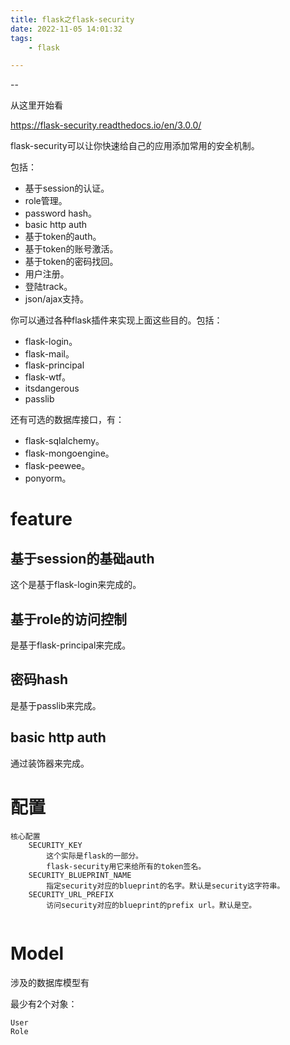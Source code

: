 ```yaml
---
title: flask之flask-security
date: 2022-11-05 14:01:32
tags:
	- flask

---
```


--

从这里开始看

https://flask-security.readthedocs.io/en/3.0.0/



flask-security可以让你快速给自己的应用添加常用的安全机制。

包括：

* 基于session的认证。
* role管理。
* password hash。
* basic http auth
* 基于token的auth。
* 基于token的账号激活。
* 基于token的密码找回。
* 用户注册。
* 登陆track。
* json/ajax支持。



你可以通过各种flask插件来实现上面这些目的。包括：

* flask-login。
* flask-mail。
* flask-principal
* flask-wtf。
* itsdangerous
* passlib

还有可选的数据库接口，有：

* flask-sqlalchemy。
* flask-mongoengine。
* flask-peewee。
* ponyorm。

# feature

## 基于session的基础auth

这个是基于flask-login来完成的。

## 基于role的访问控制

是基于flask-principal来完成。

## 密码hash

是基于passlib来完成。

## basic http auth

通过装饰器来完成。

# 配置

```
核心配置
	SECURITY_KEY
		这个实际是flask的一部分。
		flask-security用它来给所有的token签名。
	SECURITY_BLUEPRINT_NAME
		指定security对应的blueprint的名字。默认是security这字符串。
	SECURITY_URL_PREFIX
		访问security对应的blueprint的prefix url。默认是空。
	
```

# Model

涉及的数据库模型有

最少有2个对象：

```
User
Role

```

